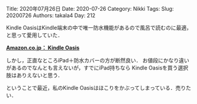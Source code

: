 ﻿Title: 2020年07月26日
Date: 2020-07-26
Category: Nikki
Tags: 
Slug: 20200726
Authors: takala4
Day: 212



Kindle OasisはKindle端末の中で唯一防水機能があるので風呂で読むのに最適，
と思って愛用していた．

**[Amazon.co.jp： Kindle Oasis ](https://amzn.to/30S2u9j)**


しかし，正直なところiPad＋防水カバーの方が断然良い．
お値段にかなり違いがあるのでなんとも言えないが，すでにiPad持ちなら
Kindle Oasisを買う選択肢はありえないと思う．



ということで最近，私のKindle Oasisはほこりをかぶってしまっている．売りたい．
